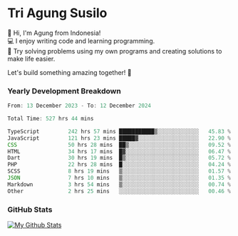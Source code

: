 # Tri Agung Susilo

👋 Hi, I'm Agung from Indonesia!<br>
💻 I enjoy writing code and learning programming.<br>
🧠 Try solving problems using my own programs and creating solutions to make life easier.

Let's build something amazing together! 🚀

### Yearly Development Breakdown

<!--START_SECTION:waka-->

```TypeScript JavaScript PHP
From: 13 December 2023 - To: 12 December 2024

Total Time: 527 hrs 44 mins

TypeScript         242 hrs 57 mins ███████████▒░░░░░░░░░░░░░   45.83 %
JavaScript         121 hrs 23 mins █████▓░░░░░░░░░░░░░░░░░░░   22.90 %
CSS                50 hrs 28 mins  ██▒░░░░░░░░░░░░░░░░░░░░░░   09.52 %
HTML               34 hrs 17 mins  █▓░░░░░░░░░░░░░░░░░░░░░░░   06.47 %
Dart               30 hrs 19 mins  █▒░░░░░░░░░░░░░░░░░░░░░░░   05.72 %
PHP                22 hrs 28 mins  █░░░░░░░░░░░░░░░░░░░░░░░░   04.24 %
SCSS               8 hrs 19 mins   ▒░░░░░░░░░░░░░░░░░░░░░░░░   01.57 %
JSON               7 hrs 10 mins   ▒░░░░░░░░░░░░░░░░░░░░░░░░   01.35 %
Markdown           3 hrs 54 mins   ▒░░░░░░░░░░░░░░░░░░░░░░░░   00.74 %
Other              2 hrs 25 mins   ░░░░░░░░░░░░░░░░░░░░░░░░░   00.46 %
```

<!--END_SECTION:waka-->

### GitHub Stats

[![My Github Stats](https://github-readme-stats.vercel.app/api?username=triagung128&show_icons=true&hide=contribs,issues&count_private=true&theme=tokyonight)](https://github.com/triagung128)

<!-- [![Top Langs](https://github-readme-stats.vercel.app/api/top-langs/?username=triagung128&layout=compact)](https://github.com/triagung128) -->
